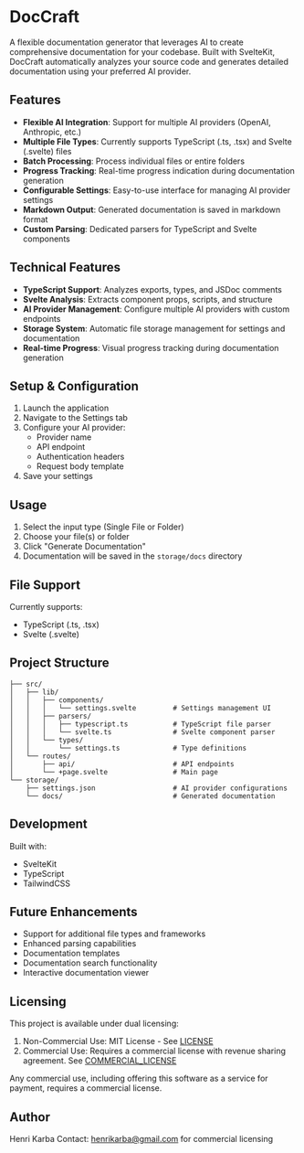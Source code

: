 # DocCraft

A flexible documentation generator that leverages AI to create comprehensive documentation for your codebase. Built with SvelteKit, DocCraft automatically analyzes your source code and generates detailed documentation using your preferred AI provider.

## Features

- **Flexible AI Integration**: Support for multiple AI providers (OpenAI, Anthropic, etc.)
- **Multiple File Types**: Currently supports TypeScript (.ts, .tsx) and Svelte (.svelte) files
- **Batch Processing**: Process individual files or entire folders
- **Progress Tracking**: Real-time progress indication during documentation generation
- **Configurable Settings**: Easy-to-use interface for managing AI provider settings
- **Markdown Output**: Generated documentation is saved in markdown format
- **Custom Parsing**: Dedicated parsers for TypeScript and Svelte components

## Technical Features

- **TypeScript Support**: Analyzes exports, types, and JSDoc comments
- **Svelte Analysis**: Extracts component props, scripts, and structure
- **AI Provider Management**: Configure multiple AI providers with custom endpoints
- **Storage System**: Automatic file storage management for settings and documentation
- **Real-time Progress**: Visual progress tracking during documentation generation

## Setup & Configuration

1. Launch the application
2. Navigate to the Settings tab
3. Configure your AI provider:
   - Provider name
   - API endpoint
   - Authentication headers
   - Request body template
4. Save your settings

## Usage

1. Select the input type (Single File or Folder)
2. Choose your file(s) or folder
3. Click "Generate Documentation"
4. Documentation will be saved in the `storage/docs` directory

## File Support

Currently supports:

- TypeScript (.ts, .tsx)
- Svelte (.svelte)

## Project Structure

```
├── src/
│   ├── lib/
│   │   ├── components/
│   │   │   └── settings.svelte         # Settings management UI
│   │   ├── parsers/
│   │   │   ├── typescript.ts           # TypeScript file parser
│   │   │   └── svelte.ts               # Svelte component parser
│   │   └── types/
│   │       └── settings.ts             # Type definitions
│   └── routes/
│       ├── api/                        # API endpoints
│       └── +page.svelte                # Main page
└── storage/
    ├── settings.json                   # AI provider configurations
    └── docs/                           # Generated documentation
```

## Development

Built with:

- SvelteKit
- TypeScript
- TailwindCSS

## Future Enhancements

- Support for additional file types and frameworks
- Enhanced parsing capabilities
- Documentation templates
- Documentation search functionality
- Interactive documentation viewer

## Licensing

This project is available under dual licensing:

1. Non-Commercial Use: MIT License - See [LICENSE](LICENSE)
2. Commercial Use: Requires a commercial license with revenue sharing agreement. See [COMMERCIAL_LICENSE](COMMERCIAL_LICENSE.md)

Any commercial use, including offering this software as a service for payment, requires a commercial license.

## Author

Henri Karba
Contact: henrikarba@gmail.com for commercial licensing
